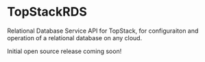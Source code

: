 TopStackRDS
===========

Relational Database Service API for TopStack, for configuraiton and operation of a relational database on any cloud.

Initial open source release coming soon!
